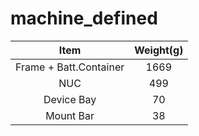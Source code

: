 # machine_defined

|          Item          |Weight(g)|
|:----------------------:|:-------:|
| Frame + Batt.Container | 1669    |
| NUC                    | 499     |
| Device Bay             | 70      |
| Mount Bar              | 38      |

